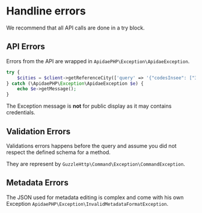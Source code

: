 
# Handline errors

We recommend that all API calls are done in a try block.

## API Errors

Errors from the API are wrapped in `ApidaePHP\Exception\ApidaeException`.

```php
try {
    $cities = $client->getReferenceCity(['query' => '{"codesInsee": ["38534", "69388", "74140"]}']);
} catch (\ApidaePHP\Exception\ApidaeException $e) {
    echo $e->getMessage();
}
```

The Exception message is **not** for public display as it may contains credentials.

## Validation Errors

Validations errors happens before the query and assume you did not respect the defined schema for a method.

They are represent by `GuzzleHttp\Command\Exception\CommandException`.

## Metadata Errors

The JSON used for metadata editing is complex and come with his own Exception `ApidaePHP\Exception\InvalidMetadataFormatException`.

